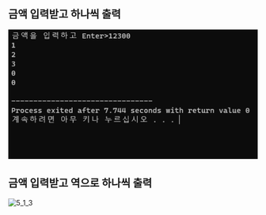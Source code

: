 ## 금액 입력받고 하나씩 출력

![5_1_2](./img/AmountSplitter.png)

## 금액 입력받고 역으로 하나씩 출력
![5_1_3](./img/ReverseAmountPrinter.png)
